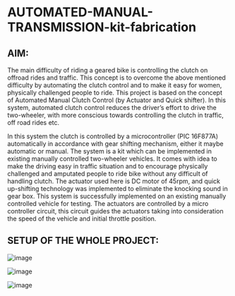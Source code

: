 # AUTOMATED-MANUAL-TRANSMISSION-kit-fabrication

## AIM:

The main difficulty of riding a geared bike is controlling the clutch on offroad 
rides and traffic. This concept is to overcome the above mentioned difficulty 
by automating the clutch control and to make it easy for women, physically challenged people to ride. This project is based on the concept of Automated 
Manual Clutch Control (by Actuator and Quick shifter). In this system, 
automated clutch control reduces the driver’s effort to drive the two-wheeler,
with more conscious towards controlling the clutch in traffic, off road rides etc.

In this system the clutch is controlled by a microcontroller (PIC 16F877A) 
automatically in accordance with gear shifting mechanism, either it maybe 
automatic or manual. The system is a kit which can be implemented in existing 
manually controlled two-wheeler vehicles. It comes with idea to make the 
driving easy in traffic situation and to encourage physically challenged and 
amputated people to ride bike without any difficult of handling clutch. The 
actuator used here is DC motor of 45rpm, and quick up-shifting technology was implemented to eliminate the knocking sound in gear box. 
This system is successfully implemented on an existing manually controlled vehicle for testing. The actuators are controlled by a micro controller circuit, this circuit guides the actuators taking into consideration the speed of the vehicle and initial throttle position.   

## SETUP OF THE WHOLE PROJECT:

![image](https://user-images.githubusercontent.com/82164428/234150392-5ffed92a-a7b8-469c-baa8-877632f31135.png)


![image](https://user-images.githubusercontent.com/82164428/234151049-ad53e8c5-ac86-4dbd-a52a-8528da4a7c44.png)

![image](https://user-images.githubusercontent.com/82164428/234150991-f2402c77-c132-4086-bfb8-9136d25056be.png)

